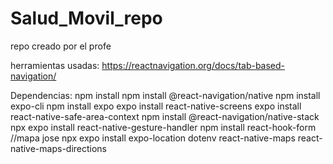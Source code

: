 # Salud_Movil_repo

repo creado por el profe

herramientas usadas: https://reactnavigation.org/docs/tab-based-navigation/

Dependencias:
npm install
npm install @react-navigation/native
npm install expo-cli
npm install expo
expo install react-native-screens
expo install react-native-safe-area-context
npm install @react-navigation/native-stack
npx expo install react-native-gesture-handler
npm install react-hook-form
//mapa jose
npx expo install expo-location dotenv react-native-maps react-native-maps-directions
